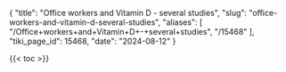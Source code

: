 {
  "title": "Office workers and Vitamin D - several studies",
  "slug": "office-workers-and-vitamin-d-several-studies",
  "aliases": [
    "/Office+workers+and+Vitamin+D+-+several+studies",
    "/15468"
  ],
  "tiki_page_id": 15468,
  "date": "2024-08-12"
}

{{< toc >}}
